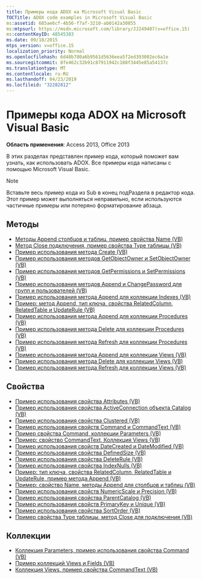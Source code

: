 ```yaml
---
title: Примеры кода ADOX на Microsoft Visual Basic
TOCTitle: ADOX code examples in Microsoft Visual Basic
ms:assetid: 685ae6cf-4b56-f7af-3210-ab0142a30855
ms:mtpsurl: https://msdn.microsoft.com/library/JJ249407(v=office.15)
ms:contentKeyID: 48545383
ms.date: 09/18/2015
mtps_version: v=office.15
localization_priority: Normal
ms.openlocfilehash: 6d48b780a6b9561d5636eea5f2ed393002ec6a1e
ms.sourcegitcommit: 8fe462c32b91c87911942c188f3445e85a54137c
ms.translationtype: MT
ms.contentlocale: ru-RU
ms.lasthandoff: 04/23/2019
ms.locfileid: "32282812"
---
```

# <a name="adox-code-examples-in-microsoft-visual-basic"></a>Примеры кода ADOX на Microsoft Visual Basic

**Область применения**: Access 2013, Office 2013

В этих разделах представлен пример кода, который поможет вам узнать, как использовать ADOX. Все примеры кода написаны с помощью Microsoft Visual Basic.

> [!NOTE]
> Вставьте весь пример кода из Sub в конец подРаздела в редактор кода. Этот пример может выполняться неправильно, если используются частичные примеры или потеряно форматирование абзаца.

## <a name="methods"></a>Методы

- [Методы Append столбцов и таблиц, пример свойства Name (VB)](columns-and-tables-append-methods-name-property-example-vb.md)
- [Метод Close подключения, пример свойства Type таблицы (VB)](connection-close-method-table-type-property-example-vb.md)
- [Пример использования метода Create (VB)](create-method-example-vb.md)
- [Пример использования методов GetObjectOwner и SetObjectOwner (VB)](getobjectowner-and-setobjectowner-methods-example-vb.md)
- [Пример использования методов GetPermissions и SetPermissions (VB)](getpermissions-and-setpermissions-methods-example-vb.md)
- [Пример использования методов Append и ChangePassword для групп и пользователей (VB)](groups-and-users-append-changepassword-methods-example-vb.md)
- [Пример использования метода Append для коллекции Indexes (VB)](indexes-append-method-example-vb.md)
- [Пример: метод Append, тип ключа, свойства RelatedColumn, RelatedTable и UpdateRule (VB)](keys-append-method-key-type-relatedcolumn-relatedtable-and-updaterule-properties-example-vb.md)
- [Пример использования метода Append для коллекции Procedures (VB)](procedures-append-method-example-vb.md)
- [Пример использования метода Delete для коллекции Procedures (VB)](procedures-delete-method-example-vb.md)
- [Пример использования метода Refresh для коллекции Procedures (VB)](procedures-refresh-method-example-vb.md)
- [Пример использования метода Append для коллекции Views (VB)](views-append-method-example-vb.md)
- [Пример использования метода Delete для коллекции Views (VB)](views-delete-method-example-vb.md)
- [Пример использования метода Refresh для коллекции Views (VB)](views-refresh-method-example-vb.md)

## <a name="properties"></a>Свойства

- [Пример использования свойства Attributes (VB)](attributes-property-example-vb.md)
- [Пример использования свойства ActiveConnection объекта Catalog (VB)](catalog-activeconnection-property-example-vb.md)
- [Пример использования свойства Clustered (VB)](clustered-property-example-vb.md)
- [Пример использования свойств Command и CommandText (VB)](command-and-commandtext-properties-example-vb.md)
- [Пример свойства Command, коллекции Parameters (VB)](parameters-collection-command-property-example-vb.md)
- [Пример: свойство CommandText, Коллекция Views (VB)](views-collection-commandtext-property-example-vb.md)
- [Пример использования свойств DateCreated и DateModified (VB)](datecreated-and-datemodified-properties-example-vb.md)
- [Пример использования свойства DefinedSize (VB)](definedsize-property-example-vb.md)
- [Пример использования свойства DeleteRule (VB)](deleterule-property-example-vb.md)
- [Пример использования свойства IndexNulls (VB)](indexnulls-property-example-vb.md)
- [Пример: тип ключа, свойства RelatedColumn, RelatedTable и UpdateRule, пример метода Append (VB)](keys-append-method-key-type-relatedcolumn-relatedtable-and-updaterule-properties-example-vb.md)
- [Пример: свойство Name, методы Append для столбцов и таблиц (VB)](columns-and-tables-append-methods-name-property-example-vb.md)
- [Пример использования свойств NumericScale и Precision (VB)](numericscale-and-precision-properties-example-vb.md)
- [Пример использования свойства ParentCatalog (VB)](parentcatalog-property-example-vb.md)
- [Пример использования свойств PrimaryKey и Unique (VB)](primarykey-and-unique-properties-example-vb.md)
- [Пример использования свойства SortOrder (VB)](sortorder-property-example-vb.md)
- [Пример свойства Type таблицы, метод Close для подключения (VB)](connection-close-method-table-type-property-example-vb.md)

## <a name="collections"></a>Коллекции

- [Коллекция Parameters, пример использования свойства Command (VB)](parameters-collection-command-property-example-vb.md)
- [Пример коллекций Views и Fields (VB)](views-and-fields-collections-example-vb.md)
- [Коллекция Views, пример свойства CommandText (VB)](views-collection-commandtext-property-example-vb.md)

